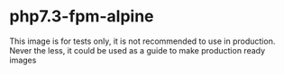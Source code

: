 # php7.3-fpm-alpine

This image is for tests only, it is not recommended to use in production.
Never the less, it could be used as a guide to make production ready images
